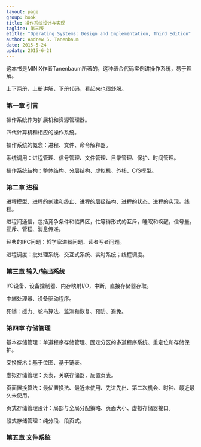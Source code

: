 ```yaml
---
layout: page
group: book
title: 操作系统设计与实现
tagline: 第三版
etitle: "Operating Systems: Design and Implementation, Third Edition"
author: Andrew S. Tanenbaum
date: 2015-5-24
update: 2015-6-21
---
```


这本书是MINIX作者Tanenbaum所著的，这种结合代码实例讲操作系统，易于理解。

上下两册，上册讲解，下册代码，看起来也很舒服。

### 第一章 引言

操作系统作为扩展机和资源管理器。

四代计算机和相应的操作系统。

操作系统的概念：进程、文件、命令解释器。

系统调用：进程管理、信号管理、文件管理、目录管理、保护、时间管理。

操作系统结构：整体结构、分层结构、虚拟机、外核、C/S模型。

### 第二章 进程

进程模型、进程的创建和终止、进程的层级结构、进程的状态、进程的实现。线程。

进程间通信，包括竞争条件和临界区，忙等待形式的互斥，睡眠和唤醒，信号量。互斥、管程、消息传递。

经典的IPC问题：哲学家进餐问题、读者写者问题。

进程调度：批处理系统、交互式系统、实时系统；线程调度。

### 第三章 输入/输出系统

I/O设备、设备控制器、内存映射I/O，中断，直接存储器存取。

中端处理器、设备驱动程序。

死锁：援力、鸵鸟算法、监测和恢复、预防、避免。

### 第四章 存储管理

基本存储管理：单道程序存储管理、固定分区的多道程序系统、重定位和存储保护。

交换技术：基于位图、基于链表。

虚拟存储管理：页表，关联存储器，反置页表。

页面置换算法：最优置换法、最近未使用、先进先出、第二次机会、时钟、最近最久未使用。

页式存储管理设计：局部与全局分配策略、页面大小、虚拟存储器接口。

段式存储管理：纯分段、段页式。

### 第五章 文件系统
